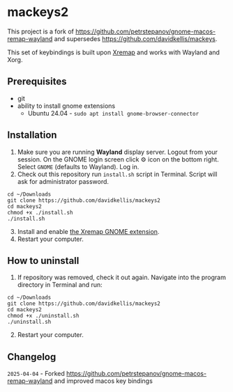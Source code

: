 # mackeys2

This project is a fork of https://github.com/petrstepanov/gnome-macos-remap-wayland and supersedes https://github.com/davidkellis/mackeys.

This set of keybindings is built upon [Xremap](https://github.com/k0kubun/xremap) and works with Wayland and Xorg.

## Prerequisites

- git
- ability to install gnome extensions
  - Ubuntu 24.04 - `sudo apt install gnome-browser-connector`


## Installation
1. Make sure you are running **Wayland** display server. Logout from your session. On the GNOME login screen click ⚙ icon on the bottom right. Select `GNOME` (defaults to Wayland). Log in.
2. Check out this repository run `install.sh` script in Terminal. Script will ask for administrator password.

```
cd ~/Downloads
git clone https://github.com/davidkellis/mackeys2
cd mackeys2
chmod +x ./install.sh
./install.sh
```

3. Install and enable [the Xremap GNOME extension](https://extensions.gnome.org/extension/5060/xremap/).
4. Restart your computer.


## How to uninstall

1. If repository was removed, check it out again. Navigate into the program directory in Terminal and run:
```
cd ~/Downloads
git clone https://github.com/davidkellis/mackeys2
cd mackeys2
chmod +x ./uninstall.sh
./uninstall.sh
```

2. Restart your computer.

## Changelog

`2025-04-04` - Forked https://github.com/petrstepanov/gnome-macos-remap-wayland and improved macos key bindings
